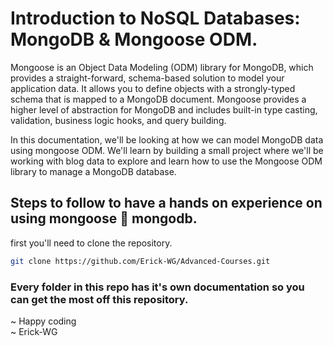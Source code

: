 # Introduction to NoSQL Databases: MongoDB & Mongoose ODM.

Mongoose is an Object Data Modeling (ODM) library for MongoDB, which provides a straight-forward, schema-based solution to model your application data. It allows you to define objects with a strongly-typed schema that is mapped to a MongoDB document. Mongoose provides a higher level of abstraction for MongoDB and includes built-in type casting, validation, business logic hooks, and query building.

In this documentation, we'll be looking at how we can model MongoDB data using mongoose ODM. We'll learn by building a small project where we'll be working with blog data to explore and learn how to use the Mongoose ODM library to manage a MongoDB database.

## Steps to follow to have a hands on experience on using mongoose 🤝 mongodb.

first you'll need to clone the repository.

```bash
git clone https://github.com/Erick-WG/Advanced-Courses.git
```
### Every folder in this repo has it's own documentation so you can get the most off this repository.

~ Happy coding \
~ Erick-WG
